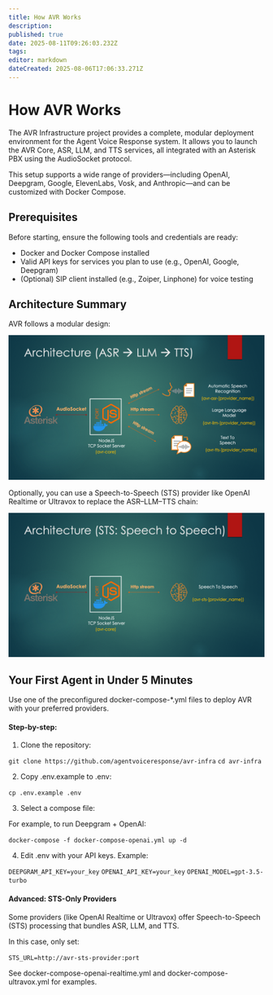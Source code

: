 ```yaml
---
title: How AVR Works
description: 
published: true
date: 2025-08-11T09:26:03.232Z
tags: 
editor: markdown
dateCreated: 2025-08-06T17:06:33.271Z
---
```


# How AVR Works

The AVR Infrastructure project provides a complete, modular deployment environment for the Agent Voice Response system. It allows you to launch the AVR Core, ASR, LLM, and TTS services, all integrated with an Asterisk PBX using the AudioSocket protocol.

This setup supports a wide range of providers—including OpenAI, Deepgram, Google, ElevenLabs, Vosk, and Anthropic—and can be customized with Docker Compose.

## Prerequisites

Before starting, ensure the following tools and credentials are ready:
- Docker and Docker Compose installed
- Valid API keys for services you plan to use (e.g., OpenAI, Google, Deepgram)
- (Optional) SIP client installed (e.g., Zoiper, Linphone) for voice testing

## Architecture Summary

AVR follows a modular design:

![asr-llm-tts.png](/asr-llm-tts.png)

Optionally, you can use a Speech-to-Speech (STS) provider like OpenAI Realtime or Ultravox to replace the ASR–LLM–TTS chain:

![sts.png](/sts.png)

## Your First Agent in Under 5 Minutes

Use one of the preconfigured docker-compose-*.yml files to deploy AVR with your preferred providers.

#### Step-by-step:

1. Clone the repository:

`git clone https://github.com/agentvoiceresponse/avr-infra`
`cd avr-infra`

2. Copy .env.example to .env:

`cp .env.example .env`

3.	Select a compose file:

For example, to run Deepgram + OpenAI:

`docker-compose -f docker-compose-openai.yml up -d`

4.	Edit .env with your API keys. Example:

`DEEPGRAM_API_KEY=your_key`
`OPENAI_API_KEY=your_key`
`OPENAI_MODEL=gpt-3.5-turbo`

#### Advanced: STS-Only Providers

Some providers (like OpenAI Realtime or Ultravox) offer Speech-to-Speech (STS) processing that bundles ASR, LLM, and TTS.

In this case, only set:

`STS_URL=http://avr-sts-provider:port`

See docker-compose-openai-realtime.yml and docker-compose-ultravox.yml for examples.



